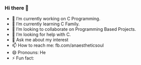 ### Hi there 👋

- 🔭 I’m currently working on C Programming.
- 🌱 I’m currently learning C Family.
- 👯 I’m looking to collaborate on Programming Based Projects.
- 🤔 I’m looking for help with C.
- 💬 Ask me about my interest
- 📫 How to reach me: fb.com/anaestheticsoul
- 😄 Pronouns: He
- ⚡ Fun fact:  
